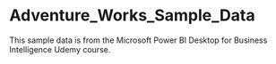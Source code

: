 # Adventure_Works_Sample_Data
This sample data is from the Microsoft Power BI Desktop for Business Intelligence Udemy course.
